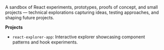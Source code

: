 A sandbox of React experiments, prototypes, proofs of concept, and small projects — technical explorations capturing ideas, testing approaches, and shaping future projects.

**Projects**
- `react-explorer-app`: Interactive explorer showcasing component patterns and hook experiments.
